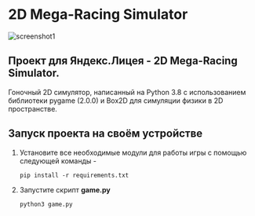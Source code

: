 # 2D Mega-Racing Simulator
![screenshot1](https://github.com/eteriall/HillClimbRacing/blob/master/screenshots/screenshot1.png)
## Проект для Яндекс.Лицея - 2D Mega-Racing Simulator.
Гоночный 2D симулятор, написанный на Python 3.8 с использованием библиотеки pygame (2.0.0) и Box2D для симуляции физики в 2D пространстве.

## Запуск проекта на своём устройстве
1) Установите все необходимые модули для работы игры с помощью следующей команды -

    `pip install -r requirements.txt`

2) Запустите скрипт __game.py__

    `python3 game.py`
